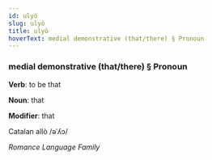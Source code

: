 ```yaml
---
id: ulyö
slug: ulyö
title: ulyö
hoverText: medial demonstrative (that/there) § Pronoun
---
```


### medial demonstrative (that/there) § Pronoun

**Verb**: to be that

**Noun**: that

**Modifier**: that

Catalan allò /əˈʎɔ/

*Romance Language Family*